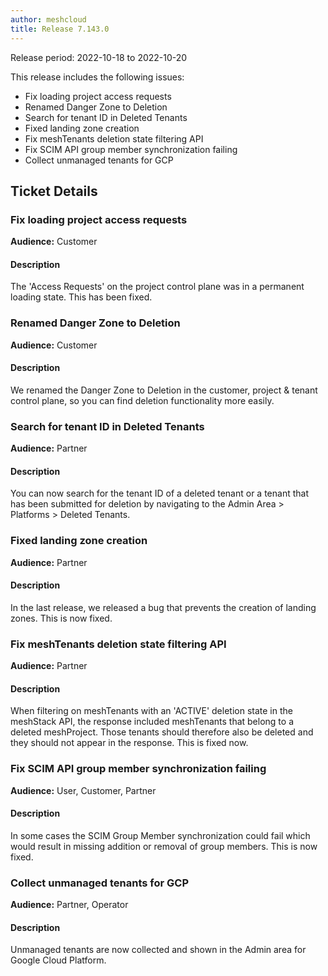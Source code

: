 ```yaml
---
author: meshcloud
title: Release 7.143.0
---
```


Release period: 2022-10-18 to 2022-10-20

This release includes the following issues:
* Fix loading project access requests
* Renamed Danger Zone to Deletion
* Search for tenant ID in Deleted Tenants
* Fixed landing zone creation
* Fix meshTenants deletion state filtering API
* Fix SCIM API group member synchronization failing
* Collect unmanaged tenants for GCP
<!--truncate-->

## Ticket Details
### Fix loading project access requests
**Audience:** Customer<br>

#### Description
The 'Access Requests' on the project control plane was in a permanent loading state. This has been fixed.

### Renamed Danger Zone to Deletion
**Audience:** Customer<br>

#### Description
We renamed the Danger Zone to Deletion in the customer, project & tenant control plane, so you can find deletion functionality more easily.

### Search for tenant ID in Deleted Tenants
**Audience:** Partner<br>

#### Description
You can now search for the tenant ID of a deleted tenant or a tenant that has been submitted for deletion by navigating to the Admin Area > Platforms > Deleted Tenants.

### Fixed landing zone creation
**Audience:** Partner<br>

#### Description
In the last release, we released a bug that prevents the creation of landing zones. This is now fixed.

### Fix meshTenants deletion state filtering API
**Audience:** Partner<br>

#### Description
When filtering on meshTenants with an 'ACTIVE' deletion state in the meshStack API, the response included meshTenants that belong to a deleted meshProject. Those tenants should therefore also be deleted and they should not appear in the response. This is fixed now.

### Fix SCIM API group member synchronization failing
**Audience:** User, Customer, Partner<br>

#### Description
In some cases the SCIM Group Member synchronization could fail which would result in 
missing addition or removal of group members. This is now fixed.

### Collect unmanaged tenants for GCP
**Audience:** Partner, Operator<br>

#### Description
Unmanaged tenants are now collected and shown in the Admin area
for Google Cloud Platform.


